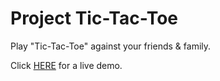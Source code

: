 # Project Tic-Tac-Toe

Play "Tic-Tac-Toe" against your friends & family.

Click [HERE](https://till-taeubrich.github.io/Project-Tic-Tac-Toe/) for a live demo.
